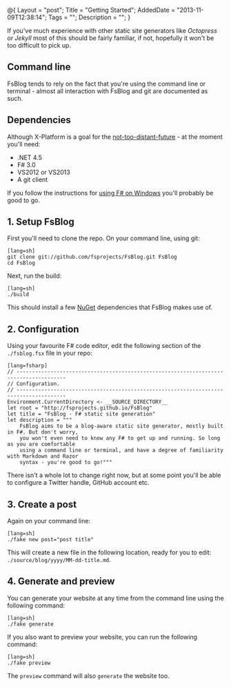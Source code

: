 @{
    Layout = "post";
    Title = "Getting Started";
    AddedDate = "2013-11-09T12:38:14";
    Tags = "";
    Description = "";
}

If you've much experience with other static site generators like *Octopress* or *Jekyll* most of this should be fairly familiar, if not, hopefully it won't be too difficult to pick up.

<!--more-->

## Command line

FsBlog tends to rely on the fact that you're using the command line or terminal - almost all interaction with FsBlog and git are documented as such.

## Dependencies

Although X-Platform is a goal for the [not-too-distant-future](https://github.com/fsprojects/FsBlog/issues?milestone=2&state=open) - at the moment you'll need:

* .NET 4.5
* F# 3.0
* VS2012 or VS2013
* A git client

If you follow the instructions for [using F# on Windows](http://fsharp.org/use/windows/) you'll probably be good to go.

## 1. Setup FsBlog

First you'll need to clone the repo. On your command line, using git:

    [lang=sh]
    git clone git://github.com/fsprojects/FsBlog.git FsBlog
    cd FsBlog

Next, run the build:

    [lang=sh]
    ./build

This should install a few [NuGet](http://www.nuget.org/) dependencies that FsBlog makes use of.

## 2. Configuration

Using your favourite F# code editor, edit the following section of the `./fsblog.fsx` file in your repo:

    [lang=fsharp]
    // --------------------------------------------------------------------------------------
    // Configuration.
    // --------------------------------------------------------------------------------------
    Environment.CurrentDirectory <- __SOURCE_DIRECTORY__
    let root = "http://fsprojects.github.io/FsBlog"
    let title = "FsBlog - F# static site generation"
    let description = """
        FsBlog aims to be a blog-aware static site generator, mostly built in F#. But don't worry, 
        you won't even need to know any F# to get up and running. So long as you are comfortable 
        using a command line or terminal, and have a degree of familiarity with Markdown and Razor 
        syntax - you're good to go!"""

There isn't a whole lot to change right now, but at some point you'll be able to configure a Twitter handle, GitHub account etc.

## 3. Create a post

Again on your command line:

    [lang=sh]
    ./fake new post="post title"

This will create a new file in the following location, ready for you to edit: `./source/blog/yyyy/MM-dd-title.md`.

## 4. Generate and preview

You can generate your website at any time from the command line using the following command:

    [lang=sh]
    ./fake generate

If you also want to preview your website, you can run the following command:

    [lang=sh]
    ./fake preview

The `preview` command will also `generate` the website too.